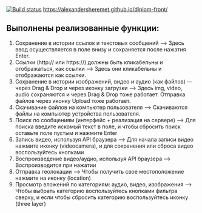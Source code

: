 [![Build status](https://ci.appveyor.com/api/projects/status/sjk77bttgl8l73u0?svg=true)](https://ci.appveyor.com/project/AlexanderSheremet/diplom-front)
https://alexandersheremet.github.io/diplom-front/
## Выполнены реализованные функции:

1. Сохранение в истории ссылок и текстовых сообщений --> Здесь ввод осуществляется в поле внизу и сохраняется после нажатия Enter.
2. Ссылки (http:// или https://) должны быть кликабельны и отображаться, как ссылки --> Здесь они кликабельны и отображаются как ссылки.
3. Сохранение в истории изображений, видео и аудио (как файлов) — через Drag & Drop и через иконку загрузки --> Здесь img, video, audio сохраняются и через Drag & Drop тоже работает. Отправка файлов через иконку Upload тоже работает.
4. Скачивание файлов на компьютер пользователя --> Скачиваются файлы на компьютер устройства пользователя.
5. Поиск по сообщениям (интерфейс + реализация на сервере) --> Для поиска введите искомый текст в поле, и чтобы сбросить поиск оставьте поле пустым и нажмите Enter
6. Запись видео, используя API браузера --> Для начала записи видео нажмите иконку (videocamera), и для сохранения или сброса видео воспользуйтесь кнопками
7. Воспроизведение видео/аудио, используя API браузера --> Воспроизводится при нажатии
8. Отправка геолокации --> Чтобы получить свое местоположение нажмите на иконку (location)
9. Просмотр вложений по категориям: аудио, видео, изображения --> Чтобы выбрать категорию воспользуйтесь кнопками фильтра сверху, и если чтобы сбросить категорию воспользуйтесь иконку (three layer)
